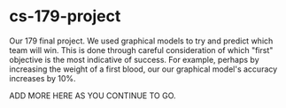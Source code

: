 # cs-179-project
Our 179 final project. We used graphical models to try and predict
which team will win. This is done through careful consideration of
which "first" objective is the most indicative of success. For example, perhaps by
increasing the weight of a first blood, our our graphical model's accuracy increases by 10%.

ADD MORE HERE AS YOU CONTINUE TO GO.
